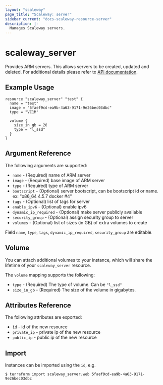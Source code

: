 ```yaml
---
layout: "scaleway"
page_title: "Scaleway: server"
sidebar_current: "docs-scaleway-resource-server"
description: |-
  Manages Scaleway servers.
---
```


# scaleway\_server

Provides ARM servers. This allows servers to be created, updated and deleted.
For additional details please refer to [API documentation](https://developer.scaleway.com/#servers).

## Example Usage

```
resource "scaleway_server" "test" {
  name = "test"
  image = "5faef9cd-ea9b-4a63-9171-9e26bec03dbc"
  type = "VC1M"

  volume {
    size_in_gb = 20
    type = "l_ssd"
  }
}
```

## Argument Reference

The following arguments are supported:

* `name` - (Required) name of ARM server
* `image` - (Required) base image of ARM server
* `type` - (Required) type of ARM server
* `bootscript` - (Optional) server bootscript, can be bootscript id or name. ex: "x86_64 4.5.7 docker \#4"
* `tags` - (Optional) list of tags for server
* `enable_ipv6` - (Optional) enable ipv6
* `dynamic_ip_required` - (Optional) make server publicly available
* `security_group` - (Optional) assign security group to server
* `volumes` - (Optional) list of sizes (in GB) of extra volumes to create

Field `name`, `type`, `tags`, `dynamic_ip_required`, `security_group` are editable.

## Volume

You can attach additional volumes to your instance, which will share the lifetime
of your `scaleway_server` resource.

The `volume` mapping supports the following:

* `type` - (Required) The type of volume. Can be `"l_ssd"`
* `size_in_gb` - (Required) The size of the volume in gigabytes.

## Attributes Reference

The following attributes are exported:

* `id` - id of the new resource
* `private_ip` - private ip of the new resource
* `public_ip` - public ip of the new resource

## Import

Instances can be imported using the `id`, e.g.

```
$ terraform import scaleway_server.web 5faef9cd-ea9b-4a63-9171-9e26bec03dbc
```
